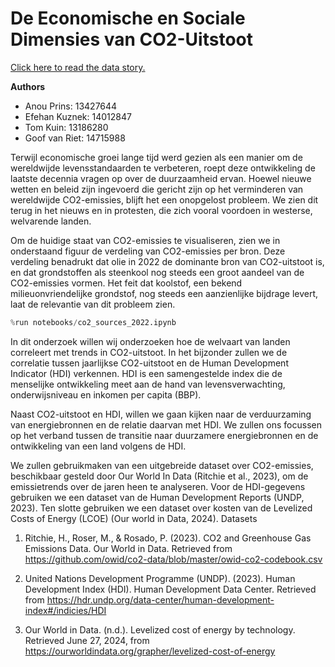 # De Economische en Sociale Dimensies van CO2-Uitstoot

[Click here to read the data story. ](https://goofvanriet.github.io/infovis/docs/story.html)

**Authors**
- Anou Prins: 13427644
- Efehan Kuznek: 14012847
- Tom Kuin: 13186280
- Goof van Riet: 14715988

Terwijl economische groei lange tijd werd gezien als een manier om de wereldwijde levensstandaarden te verbeteren, roept deze ontwikkeling de laatste decennia vragen op over de duurzaamheid ervan. Hoewel nieuwe wetten en beleid zijn ingevoerd die gericht zijn op het verminderen van wereldwijde CO2-emissies, blijft het een onopgelost probleem. We zien dit terug in het nieuws en in protesten, die zich vooral voordoen in westerse, welvarende landen.

Om de huidige staat van CO2-emissies te visualiseren, zien we in onderstaand figuur de verdeling van CO2-emissies per bron. Deze verdeling benadrukt dat olie in 2022 de dominante bron van CO2-uitstoot is, en dat grondstoffen als steenkool nog steeds een groot aandeel van de CO2-emissies vormen. Het feit dat koolstof, een bekend milieuonvriendelijke grondstof, nog steeds een aanzienlijke bijdrage levert, laat de relevantie van dit probleem zien.

```python
%run notebooks/co2_sources_2022.ipynb
```

In dit onderzoek willen wij onderzoeken hoe de welvaart van landen correleert met trends in CO2-uitstoot. In het bijzonder zullen we de correlatie tussen jaarlijkse CO2-uitstoot en de Human Development Indicator (HDI) verkennen. HDI is een samengestelde index die de menselijke ontwikkeling meet aan de hand van levensverwachting, onderwijsniveau en inkomen per capita (BBP).

Naast CO2-uitstoot en HDI, willen we gaan kijken naar de verduurzaming van energiebronnen en de relatie daarvan met HDI. We zullen ons focussen op het verband tussen de transitie naar duurzamere energiebronnen en de ontwikkeling van een land volgens de HDI.

We zullen gebruikmaken van een uitgebreide dataset over CO2-emissies, beschikbaar gesteld door Our World In Data (Ritchie et al., 2023), om de emissietrends over de jaren heen te analyseren. Voor de HDI-gegevens gebruiken we een dataset van de Human Development Reports (UNDP, 2023). Ten slotte gebruiken we een dataset over kosten van de Levelized Costs of Energy (LCOE) (Our world in Data, 2024).
Datasets

1. Ritchie, H., Roser, M., & Rosado, P. (2023). CO2 and Greenhouse Gas Emissions Data. Our World in Data. Retrieved from https://github.com/owid/co2-data/blob/master/owid-co2-codebook.csv

2. United Nations Development Programme (UNDP). (2023). Human Development Index (HDI). Human Development Data Center. Retrieved from https://hdr.undp.org/data-center/human-development-index#/indicies/HDI

3. Our World in Data. (n.d.). Levelized cost of energy by technology. Retrieved June 27, 2024, from https://ourworldindata.org/grapher/levelized-cost-of-energy

